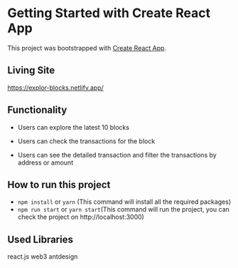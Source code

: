 # Getting Started with Create React App

This project was bootstrapped with [Create React App](https://github.com/facebook/create-react-app).


## Living Site

https://explor-blocks.netlify.app/

## Functionality

- Users can explore the latest 10 blocks

- Users can check the transactions for the block

- Users can see the detailed transaction and filter the transactions by address or amount

## How to run this project

- `npm install` or `yarn` (This command will install all the required packages)
- `npm run start` or `yarn start`(This command will run the project, you can check the project on http://localhost:3000)

## Used Libraries

react.js
web3
antdesign